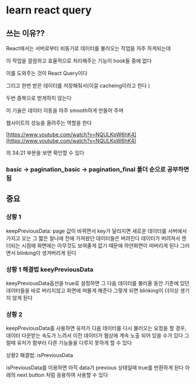 # learn react query

## 쓰는 이유??

React에서는 서버로부터 비동기로 데이터를 불러오는 작업을 자주 하게되는데

이 작업을 깔끔하고 효율적으로 처리해주는 기능이 hook들 중에 없다

이를 도와주는 것이 React Query이다

그리고 한번 받은 데이터를 저장해줘서(이걸 cacheing이라고 한다 )

두번 중복으로 받게하지 않는다

이 기술은 데이터 이동을 아주 smooth하게 만들어 주며

웹사이트의 성능을 올려주는 역할을 한다

[https://www.youtube.com/watch?v=NQULKpW6hK4](https://www.youtube.com/watch?v=NQULKpW6hK4)

의 34:21 부분을 보면 확인할 수 있다

### basic -> pagination_basic -> pagination_final 폴더 순으로 공부하면 됨

## 중요

### 상황 1

keepPreviousData: page 값이 바뀌면서 key가 달라지면
새로운 데이터를 서버에서 가지고 오는 그 짧은 찰나에 전에 가져왔던 데이터들은 버려진다
데이터가 버려져서 렌더되는 시점에 화면에는 아무것도 보여줄게 없기 때문에 하얀화면이 떠버리게 된다
그러면서 blinking이 생겨버리게 된다

### 상황 1 해결법 keeyPreviousData

keeyPreviousData옵션을 true로 설정하면
그 다음 데이터를 불러올 동안 기존에 있던 데이터들을 바로 버리지않고
화면에 머물게 해준다
그렇게 되면 blinking이 더이상 생기지 않게 된다

### 상황 2

keepPreviousData를 사용하면 유저가 다음 데이터를 다시 불러오는 요청을 할 경우,
데이터 다운받는 속도가 느려서 이전 데이터가 웹상에 계속 노출 되어 있을 수가 있다
그럴때 유저가 함부러 다른 기능들을 다루지 못하게 할 수 있다

상황2 해결법: isPreviousData

isPreviousData를 이용하면 아직 data가 previous 상태일때 true를 반환하게 된다
아래의 next button 처럼 응용하여 사용할 수 있다
